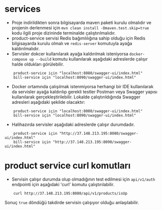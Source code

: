 # services

- Proje indirildikten sonra bilgisayarda maven paketi kurulu olmalıdır ve projenin derlenmesi için 
`mvn clean install -Dmaven.test.skip=true` kodu ilgili proje dizininde terminalde çalıştırılmalıdır.
- product-service servisi Redis bağımlılığına sahip olduğu için Redis bilgisayarda kurulu olmalı ve 
`redis-server` komutuyla ayağa kaldırılmalıdır.
- Servisler dokcer kullanılarak ayağa kaldırılmak isteniyorsa `docker-compose up --build` komutu kullanılarak aşağıdaki adreslerde çalışır halde oldukları görülebilir.
```
    product-service için "localhost:8080/swagger-ui/index.html" 
    bill-service için "localhost:8090/swagger-ui/index.html"
```
- Docker ortamında çalışılmak istenmiyorsa herhangi bir IDE kullanılarak da servisler ayağa kaldırılıp gerekli testler Postman veya Swagger yapısı kullanılarak gerçekleştirilebilir. Lokalde çalıştırıldığında Swagger adresleri aşağıdaki şekilde olacaktır:
```
    product-service için "localhost:8080/swagger-ui/index.html" 
    bill-service için "localhost:8090/swagger-ui/index.html"
```
- Halihazırda servisler aşağıdaki adreslerde çalışır durumdadır.
```
    product-service için "http://37.148.213.195:8080/swagger-ui/index.html" 
    bill-service için "http://37.148.213.195:8090/swagger-ui/index.html"
```

# product service curl komutları
- Servisin çalışır durumda olup olmadığının test edilmesi için `api/v1/auth` endpointi için aşağıdaki 'curl' komutu çalıştırılabilir.
```
    curl http://37.148.213.195:8080/api/v1/products/isUp
```
Sonuç `true` döndüğü takdirde servisin çalışıyor olduğu anlaşılabilir.
